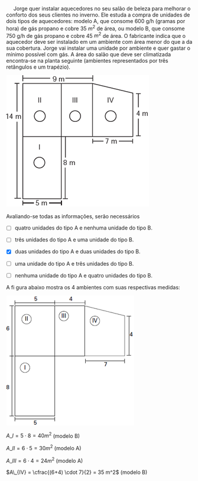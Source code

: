 

     Jorge quer instalar aquecedores no seu salão de beleza para melhorar o conforto dos seus clientes no inverno. Ele estuda a compra de unidades de dois tipos de aquecedores: modelo A, que consome 600 g/h (gramas por hora) de gás propano e cobre 35 $m^2$ de área, ou modelo B, que consome 750 g/h de gás propano e cobre 45 $m^2$ de área. O fabricante indica que o aquecedor deve ser instalado em um ambiente com área menor do que a da sua cobertura. Jorge vai instalar uma unidade por ambiente e quer gastar o mínimo possível com gás. A área do salão que deve ser climatizada encontra-se na planta seguinte (ambientes representados por três retângulos e um trapézio).

![](aa19c753-2dbf-4de8-ec78-382e9c2c8778.png)

Avaliando-se todas as informações, serão necessários



- [ ] quatro unidades do tipo A e nenhuma unidade do tipo B.
- [ ] três unidades do tipo A e uma unidade do tipo B.
- [x] duas unidades do tipo A e duas unidades do tipo B.
- [ ] uma unidade do tipo A e três unidades do tipo B.
- [ ] nenhuma unidade do tipo A e quatro unidades do tipo B.


A fi gura abaixo mostra os 4 ambientes com suas respectivas medidas:

![](a2eb1b4a-7197-ef31-5c7d-e7647c76202e.png)

$A\_{I} = 5 \cdot 8 = 40m^2$ (modelo B)

$A\_{II} = 6 \cdot 5 = 30m^2$ (modelo A)

$A\_{III} = 6 \cdot 4 = 24m^2$ (modelo A)

$A\_{IV} = \cfrac{(6+4) \cdot 7}{2} = 35 m^2$ (modelo B)

        